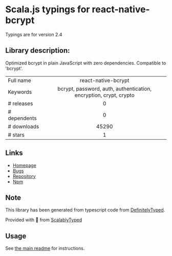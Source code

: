 
# Scala.js typings for react-native-bcrypt

Typings are for version 2.4

## Library description:
Optimized bcrypt in plain JavaScript with zero dependencies. Compatible to 'bcrypt'.

|                    |                 |
| ------------------ | :-------------: |
| Full name          | react-native-bcrypt |
| Keywords           | bcrypt, password, auth, authentication, encryption, crypt, crypto |
| # releases         | 0 |
| # dependents       | 0 |
| # downloads        | 45290 |
| # stars            | 1 |

## Links
- [Homepage](https://github.com/dcodeIO/bcrypt.js#readme)
- [Bugs](https://github.com/dcodeIO/bcrypt.js/issues)
- [Repository](https://github.com/dcodeIO/bcrypt.js)
- [Npm](https://www.npmjs.com/package/react-native-bcrypt)
    


## Note
This library has been generated from typescript code from [DefinitelyTyped](https://definitelytyped.org).

Provided with :purple_heart: from [ScalablyTyped](https://github.com/oyvindberg/ScalablyTyped)

## Usage
See [the main readme](../../readme.md) for instructions.


